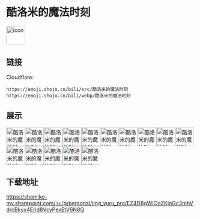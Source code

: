 # 酷洛米的魔法时刻
<img src="https://emoji.shojo.cn/bili/src/酷洛米的魔法时刻/icon.png" width="50" height="50" alt="icon">

## 链接
Cloudflare:
```
https://emoji.shojo.cn/bili/src/酷洛米的魔法时刻
https://emoji.shojo.cn/bili/webp/酷洛米的魔法时刻
```
## 展示
<img src="https://emoji.shojo.cn/bili/src/酷洛米的魔法时刻/酷洛米的魔法时刻-傲娇.png" width="50" height="50" alt="酷洛米的魔法时刻-傲娇"><img src="https://emoji.shojo.cn/bili/src/酷洛米的魔法时刻/酷洛米的魔法时刻-勤勤恳恳.png" width="50" height="50" alt="酷洛米的魔法时刻-勤勤恳恳"><img src="https://emoji.shojo.cn/bili/src/酷洛米的魔法时刻/酷洛米的魔法时刻-wink.png" width="50" height="50" alt="酷洛米的魔法时刻-wink"><img src="https://emoji.shojo.cn/bili/src/酷洛米的魔法时刻/酷洛米的魔法时刻-情书.png" width="50" height="50" alt="酷洛米的魔法时刻-情书"><img src="https://emoji.shojo.cn/bili/src/酷洛米的魔法时刻/酷洛米的魔法时刻-脸红.png" width="50" height="50" alt="酷洛米的魔法时刻-脸红"><img src="https://emoji.shojo.cn/bili/src/酷洛米的魔法时刻/酷洛米的魔法时刻-唱歌.png" width="50" height="50" alt="酷洛米的魔法时刻-唱歌"><img src="https://emoji.shojo.cn/bili/src/酷洛米的魔法时刻/酷洛米的魔法时刻-这边请.png" width="50" height="50" alt="酷洛米的魔法时刻-这边请"><img src="https://emoji.shojo.cn/bili/src/酷洛米的魔法时刻/酷洛米的魔法时刻-喜欢.png" width="50" height="50" alt="酷洛米的魔法时刻-喜欢"><img src="https://emoji.shojo.cn/bili/src/酷洛米的魔法时刻/酷洛米的魔法时刻-生气.png" width="50" height="50" alt="酷洛米的魔法时刻-生气"><img src="https://emoji.shojo.cn/bili/src/酷洛米的魔法时刻/酷洛米的魔法时刻-涂口红.png" width="50" height="50" alt="酷洛米的魔法时刻-涂口红"><img src="https://emoji.shojo.cn/bili/src/酷洛米的魔法时刻/酷洛米的魔法时刻-抱抱.png" width="50" height="50" alt="酷洛米的魔法时刻-抱抱"><img src="https://emoji.shojo.cn/bili/src/酷洛米的魔法时刻/酷洛米的魔法时刻-趴着.png" width="50" height="50" alt="酷洛米的魔法时刻-趴着"><img src="https://emoji.shojo.cn/bili/src/酷洛米的魔法时刻/酷洛米的魔法时刻-送礼物.png" width="50" height="50" alt="酷洛米的魔法时刻-送礼物"><img src="https://emoji.shojo.cn/bili/src/酷洛米的魔法时刻/酷洛米的魔法时刻-大哭.png" width="50" height="50" alt="酷洛米的魔法时刻-大哭"><img src="https://emoji.shojo.cn/bili/src/酷洛米的魔法时刻/酷洛米的魔法时刻-干杯.png" width="50" height="50" alt="酷洛米的魔法时刻-干杯">

## 下载地址

https://shamiko-my.sharepoint.com/:u:/g/personal/img_yuru_pro/EZ4D8gWIOoZKjoGc3mhVdrcBkyx4Erid8VcyPexEtV6N8Q